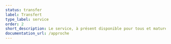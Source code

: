 ```yaml
---
status: transfer
label: Transfert
type_label: service
order: 2
short_description: Le service, à présent disponible pour tous et mature, rejoint une structure propice à sa pérennisation
documentation_url: /approche
---
```

